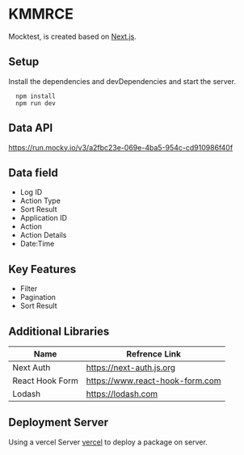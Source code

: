 # KMMRCE

Mocktest, is created based on [Next.js](https://nextjs.org/).


## Setup
Install the dependencies and devDependencies and start the server.

```
  npm install
  npm run dev
```

## Data API
https://run.mocky.io/v3/a2fbc23e-069e-4ba5-954c-cd910986f40f

## Data field
* Log ID  
* Action Type
* Sort Result
* Application ID 
* Action 
* Action Details
* Date:Time 


## Key Features

* Filter 
* Pagination
* Sort Result



## Additional Libraries

| Name | Refrence Link |
| ------ | ------ |
| Next Auth | https://next-auth.js.org |
| React Hook Form | https://www.react-hook-form.com |
| Lodash | https://lodash.com |

## Deployment Server

Using a vercel Server [vercel](https://vercel.com) to deploy a package on server.



